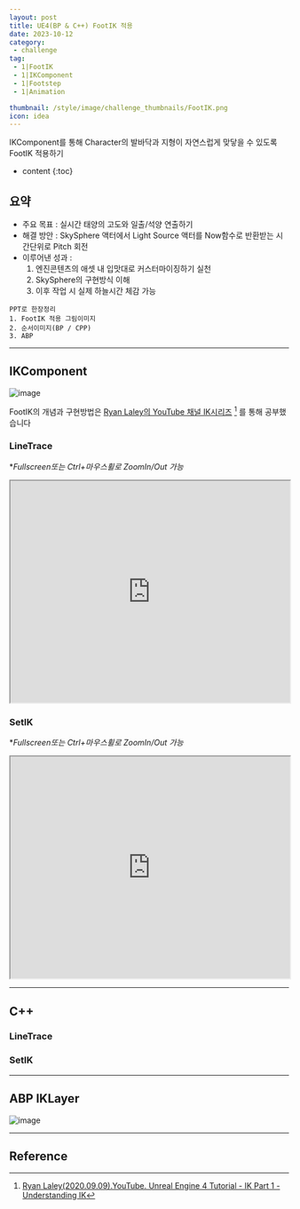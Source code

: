 ```yaml
---
layout: post
title: UE4(BP & C++) FootIK 적용
date: 2023-10-12
category: 
 - challenge
tag:
 - 1|FootIK
 - 1|IKComponent
 - 1|Footstep
 - 1|Animation

thumbnail: /style/image/challenge_thumbnails/FootIK.png
icon: idea
---
```

IKComponent를 통해 Character의 발바닥과 지형이 자연스럽게 맞닿을 수 있도록 FootIK 적용하기

* content
{:toc}

## 요약 
- 주요 목표 : 실시간 태양의 고도와 일출/석양 연출하기
- 해결 방안 : SkySphere 액터에서 Light Source 액터를 Now함수로 반환받는 시간단위로 Pitch 회전
- 이루어낸 성과 :
    1. 엔진콘텐츠의 애셋 내 입맛대로 커스터마이징하기 실천
    2. SkySphere의 구현방식 이해
    3. 이후 작업 시 실제 하늘시간 체감 가능

```
PPT로 한장정리
1. FootIK 적용 그림이미지
2. 순서이미지(BP / CPP)
3. ABP
```

---

## IKComponent

![image](https://github.com/ssonsonya/ssonsonya.github.io/assets/116151781/4b601957-65a6-4f9b-8b58-22e6b0c09832)

FootIK의 개념과 구현방법은 [Ryan Laley의 YouTube 채널 IK시리즈](https://www.youtube.com/watch?v=dpteQzWMbfQ) [^21] 를 통해 공부했습니다

### LineTrace
**Fullscreen또는 Ctrl+마우스휠로 ZoomIn/Out 가능*
<iframe width="100%" height="400" src="https://blueprintue.com/render/cnwk49p0/" scrolling="no" allowfullscreen></iframe>

### SetIK
**Fullscreen또는 Ctrl+마우스휠로 ZoomIn/Out 가능*
<iframe width="100%" height="400" src="https://blueprintue.com/render/tz_2_45z/" scrolling="no" allowfullscreen></iframe>

---

## C++

### LineTrace

### SetIK

---

## ABP IKLayer

![image](https://github.com/ssonsonya/ssonsonya.github.io/assets/116151781/33d11c9d-46fc-46a3-8338-8ec0e0250739)

---

## Reference

[^21]: [Ryan Laley(2020.09.09).YouTube. Unreal Engine 4 Tutorial - IK Part 1 - Understanding IK](https://www.youtube.com/watch?v=dpteQzWMbfQ)